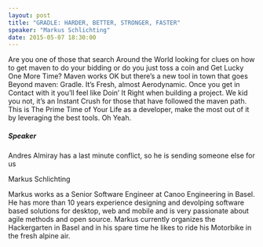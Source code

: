 ```yaml
---
layout: post
title: "GRADLE: HARDER, BETTER, STRONGER, FASTER"
speaker: "Markus Schlichting"
date: 2015-05-07 18:30:00
---
```


Are you one of those that search Around the World looking for clues on how to
get maven to do your bidding or do you just toss a coin and Get Lucky One More
Time? Maven works OK but there’s a new tool in town that goes Beyond maven:
Gradle. It’s Fresh, almost Aerodynamic. Once you get in Contact with it you’ll
feel like Doin’ It Right when building a project. We kid you not, it’s an
Instant Crush for those that have followed the maven path. This is The Prime
Time of Your Life as a developer, make the most out of it by leveraging the
best tools. Oh Yeah.

##### Speaker

Andres Almiray has a last minute conflict, so he is sending someone else for
us

Markus Schlichting

Markus works as a Senior Software Engineer at Canoo Engineering in Basel. He
has more than 10 years experience designing and devolping software based
solutions for desktop, web and mobile and is very passionate about agile
methods and open source. 
Markus currently organizes the Hackergarten in Basel and in his spare time he
likes to ride his Motorbike in the fresh alpine air.
